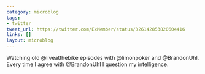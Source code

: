 ```yaml
---
category: microblog
tags:
- twitter
tweet_url: https://twitter.com/ExMember/status/326142853820604416
links: []
layout: microblog
---
```

Watching old @liveatthebike episodes with @limonpoker and @BrandonUhl. Every time I agree with @BrandonUhl I question my intelligence.
